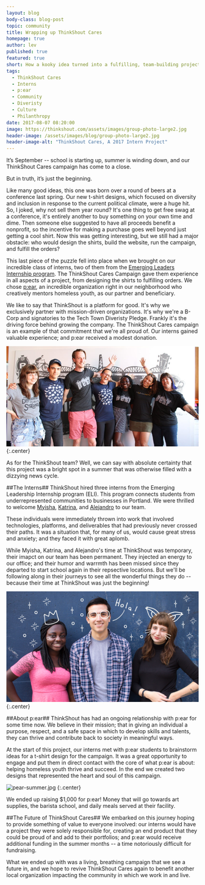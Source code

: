 ```yaml
---
layout: blog
body-class: blog-post
topic: community
title: Wrapping up ThinkShout Cares
homepage: true
author: lev
published: true
featured: true
short: How a kooky idea turned into a fulfilling, team-building project.
tags:
  - ThinkShout Cares
  - Interns
  - p:ear
  - Community
  - Diveristy
  - Culture
  - Philanthropy
date: 2017-08-07 08:20:00
image: https://thinkshout.com/assets/images/group-photo-large2.jpg
header-image: /assets/images/blog/group-photo-large2.jpg
header-image-alt: "ThinkShout Cares, A 2017 Intern Project"
---
```


It’s September -- school is starting up, summer is winding down, and our ThinkShout Cares campaign has come to a close. 

But in truth, it’s just the beginning.

Like many good ideas, this one was born over a round of beers at a conference last spring. Our new t-shirt designs, which focused on diversity and inclusion in response to the current political climate, were a huge hit. So, I joked, why not sell them year round? It's one thing to get free swag at a conference, it's entirely another to buy something on your own time and dime. Then someone else suggested to have all proceeds benefit a nonprofit, so the incentive for making a purchase goes well beyond just getting a cool shirt. Now this was getting interesting, but we still had a major obstacle: who would design the shirts, build the website, run the campaign, and fulfill the orders?

This last piece of the puzzle fell into place when we brought on our incredible class of interns, two of them from the [Emerging Leaders Internship program](http://emergingleadersinternship.org/). The ThinkShout Cares Campaign gave them experience in all aspects of a project, from designing the shirts to fulfilling orders. We chose [p:ear](http://pearmentor.org/), an incredible organization right in our neighborhood who creatively mentors homeless youth, as our partner and beneficiary. 

We like to say that ThinkShout is a platform for good. It's why we exclusively partner with mission-driven organizations. It's why we're a B-Corp and signatories to the Tech Town Diveristy Pledge. Frankly it's the driving force behind growing the company. The ThinkShout Cares campaign is an example of that commitment that we're all proud of. Our interns gained valuable experience; and p:ear received a modest donation.

![ts-cares-group.jpg](/assets/images/blog/ts-cares-group.jpg)
{:.center}

As for the ThinkShout team? Well, we can say with absolute certainty that this project was a bright spot in a summer that was otherwise filled with a dizzying news cycle.

##The Interns##
ThinkShout hired three interns from the Emerging Leadership Internship program (ELI). This program connects students from underrepresented communities to businesses in Portland. We were thrilled to welcome [Myisha](https://thinkshout.com/blog/2017/08/coding-for-good/), [Katrina](https://thinkshout.com/blog/2017/08/thinkshout-cares-and-so-can-you/), and [Alejandro](https://thinkshout.com/blog/2017/08/designing-for-a-cause/) to our team.

These individuals were immediately thrown into work that involved technologies, platforms, and deliverables that had previously never crossed their paths. It was a situation that, for many of us, would cause great stress and anxiety; and they faced it with great aplomb.

While Myisha, Katrina, and Alejandro's time at ThinkShout was temporary, their imapct on our team has been permanent. They injected an energy to our office; and their humor and warrmth has been missed since they departed to start school again in their repsective locations. But we'll be following along in their journeys to see all the wonderful things they do -- because their time at ThinkShout was just the beginning!

![interns.png](/assets/images/blog/interns.png)
{:.center}

##About p:ear##
ThinkShout has had an ongoing relationship with p:ear for some time now. We believe in their mission; that in giving an individual a purpose, respect, and a safe space in which to develop skills and talents, they can thrive and contribute back to society in meaningful ways. 

At the start of this project, our interns met with p:ear students to brainstorm ideas for a t-shirt design for the campaign. It was a great opportunity to engage and put them in direct contact with the core of what p:ear is about: helping homeless youth thrive and succeed. In the end we created two designs that represented the heart and soul of this campaign. 

![pear-summer.jpg](/assets/images/blog/pear-summer.jpg)
{:.center}

We ended up raising $1,000 for p:ear! Money that will go towards art supplies, the barista school, and daily meals served at their facility.

##The Future of ThinkShout Cares##
We embarked on this journey hoping to provide something of value to everyone involved: our interns would have a project they were solely responsible for, creating an end product that they could be proud of and add to their portfolios; and p:ear would receive additional funding in the summer months -- a time notoriously difficult for fundraising.

What we ended up with was a living, breathing campaign that we see a future in, and we hope to revive ThinkShout Cares again to benefit another local organization impacting the community in which we work in and live. 
